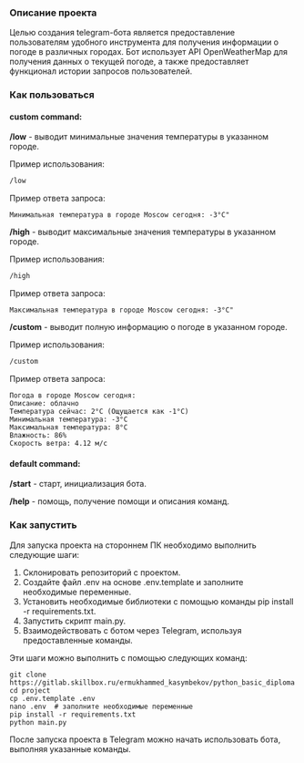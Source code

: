 ### Описание проекта
Целью создания telegram-бота является предоставление пользователям
удобного инструмента для получения информации о погоде в различных
городах. Бот использует API OpenWeatherMap для получения данных о
текущей погоде, а также предоставляет функционал истории запросов
пользователей.

### Как пользоваться

#### custom command:

**/low** - выводит минимальные значения температуры в указанном 
городе.

Пример использования:

```bash
/low
```

Пример ответа запроса:

```console
Минимальная температура в городе Moscow сегодня: -3°C"
```

**/high** - выводит максимальные значения температуры в указанном 
городе.

Пример использования:

```bash
/high
```

Пример ответа запроса:

```console
Максимальная температура в городе Moscow сегодня: -3°C"
```

**/custom** - выводит полную информацию о погоде в указанном городе.

Пример использования:

```bash
/custom
```

Пример ответа запроса:

```console
Погода в городе Moscow сегодня:
Описание: облачно
Температура сейчас: 2°C (Ощущается как -1°C)
Минимальная температура: -3°C
Максимальная температура: 8°C
Влажность: 86%
Скорость ветра: 4.12 м/с
```


#### default command:

**/start** - старт, инициализация бота.

**/help** - помощь, получение помощи и описания команд.

### Как запустить
Для запуска проекта на стороннем ПК необходимо выполнить 
следующие шаги:

1. Склонировать репозиторий с проектом.
2. Создайте файл .env на основе .env.template и заполните 
необходимые переменные.
3. Установить необходимые библиотеки с помощью команды 
pip install -r requirements.txt. 
3. Запустить скрипт main.py. 
4. Взаимодействовать с ботом через Telegram, используя 
предоставленные команды.

Эти шаги можно выполнить с помощью следующих команд:

```Terminal
git clone https://gitlab.skillbox.ru/ermukhammed_kasymbekov/python_basic_diploma
cd project
cp .env.template .env
nano .env  # заполните необходимые переменные
pip install -r requirements.txt
python main.py
```

После запуска проекта в Telegram можно начать использовать бота, 
выполняя указанные команды.